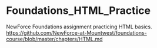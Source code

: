 # Foundations_HTML_Practice
NewForce Foundations assignment practicing HTML basics.
https://github.com/NewForce-at-Mountwest/foundations-course/blob/master/chapters/HTML.md
